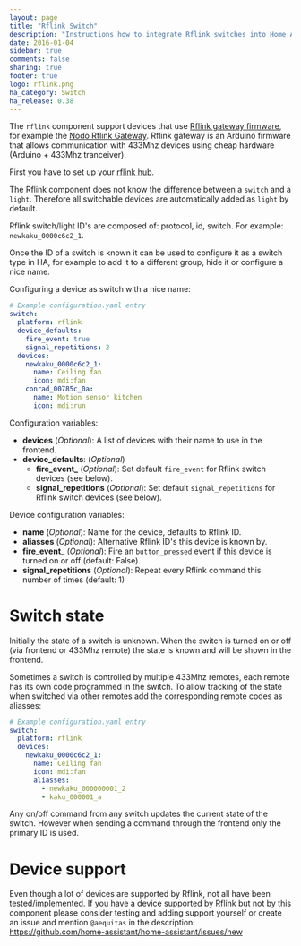 ```yaml
---
layout: page
title: "Rflink Switch"
description: "Instructions how to integrate Rflink switches into Home Assistant."
date: 2016-01-04
sidebar: true
comments: false
sharing: true
footer: true
logo: rflink.png
ha_category: Switch
ha_release: 0.38
---
```


The `rflink` component support devices that use [Rflink gateway firmware](http://www.nemcon.nl/blog2/), for example the [Nodo Rflink Gateway](https://www.nodo-shop.nl/nl/21-rflink-gateway). Rflink gateway is an Arduino firmware that allows communication with 433Mhz devices using cheap hardware (Arduino + 433Mhz tranceiver).

First you have to set up your [rflink hub](/components/rflink/).

The Rflink component does not know the difference between a `switch` and a `light`. Therefore all switchable devices are automatically added as `light` by default.

Rflink switch/light ID's are composed of: protocol, id, switch. For example: `newkaku_0000c6c2_1`.

Once the ID of a switch is known it can be used to configure it as a switch type in HA, for example to add it to a different group, hide it or configure a nice name.

Configuring a device as switch with a nice name:

```yaml
# Example configuration.yaml entry
switch:
  platform: rflink
  device_defaults:
    fire_event: true
    signal_repetitions: 2
  devices:
    newkaku_0000c6c2_1:
      name: Ceiling fan
      icon: mdi:fan
    conrad_00785c_0a:
      name: Motion sensor kitchen
      icon: mdi:run

```

Configuration variables:

- **devices** (*Optional*): A list of devices with their name to use in the frontend.
- **device_defaults**: (*Optional*)
  - **fire_event_** (*Optional*): Set default `fire_event` for Rflink switch devices (see below).
  - **signal_repetitions** (*Optional*): Set default `signal_repetitions` for Rflink switch devices (see below).

Device configuration variables:

- **name** (*Optional*): Name for the device, defaults to Rflink ID.
- **aliasses** (*Optional*): Alternative Rflink ID's this device is known by.
- **fire_event_** (*Optional*): Fire an `button_pressed` event if this device is turned on or off (default: False).
- **signal_repetitions** (*Optional*): Repeat every Rflink command this number of times (default: 1)

# Switch state

Initially the state of a switch is unknown. When the switch is turned on or off (via frontend or 433Mhz remote) the state is known and will be shown in the frontend.

Sometimes a switch is controlled by multiple 433Mhz remotes, each remote has its own code programmed in the switch. To allow tracking of the state when switched via other remotes add the corresponding remote codes as aliasses:

```yaml
# Example configuration.yaml entry
switch:
  platform: rflink
  devices:
    newkaku_0000c6c2_1:
      name: Ceiling fan
      icon: mdi:fan
      aliasses:
        - newkaku_000000001_2
        - kaku_000001_a
```

Any on/off command from any switch updates the current state of the switch. However when sending a command through the frontend only the primary ID is used.

# Device support
Even though a lot of devices are supported by Rflink, not all have been tested/implemented. If you have a device supported by Rflink but not by this component please consider testing and adding support yourself or create an issue and mention `@aequitas` in the description: https://github.com/home-assistant/home-assistant/issues/new

